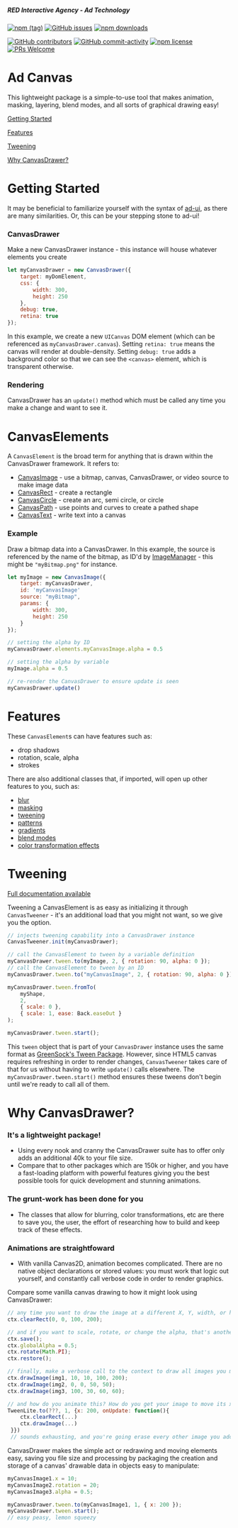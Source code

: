##### RED Interactive Agency - Ad Technology

[![npm (tag)](https://img.shields.io/npm/v/@ff0000-ad-tech%2Fad-canvas.svg?style=flat-square)](https://www.npmjs.com/package/@ff0000-ad-tech%2Fad-canvas)
[![GitHub issues](https://img.shields.io/github/issues/ff0000-ad-tech/ad-canvas.svg?style=flat-square)](https://github.com/ff0000-ad-tech/ad-canvas)
[![npm downloads](https://img.shields.io/npm/dm/@ff0000-ad-tech%2Fad-canvas.svg?style=flat-square)](https://www.npmjs.com/package/@ff0000-ad-tech%2Fad-canvas)

[![GitHub contributors](https://img.shields.io/github/contributors/ff0000-ad-tech/ad-canvas.svg?style=flat-square)](https://github.com/ff0000-ad-tech/ad-canvas/graphs/contributors/)
[![GitHub commit-activity](https://img.shields.io/github/commit-activity/y/ff0000-ad-tech/ad-canvas.svg?style=flat-square)](https://github.com/ff0000-ad-tech/ad-canvas/commits/master)
[![npm license](https://img.shields.io/npm/l/@ff0000-ad-tech%2Fad-canvas.svg?style=flat-square)](https://github.com/ff0000-ad-tech/ad-canvas/blob/master/LICENSE)
[![PRs Welcome](https://img.shields.io/badge/PRs-welcome-brightgreen.svg?style=flat-square)](http://makeapullrequest.com)

# Ad Canvas

This lightweight package is a simple-to-use tool that makes animation, masking, layering, blend modes, and all sorts of graphical drawing easy!

[Getting Started](#getting-started)

[Features](#features)

[Tweening](#tweening)

[Why CanvasDrawer?](#why-canvasdrawer)

# Getting Started

<a name="getting-started"></a>

It may be beneficial to familiarize yourself with the syntax of [ad-ui](https://github.com/ff0000-ad-tech/ad-ui/blob/master/README.md), as there are many similarities. Or, this can be your stepping stone to ad-ui!

### CanvasDrawer

Make a new CanvasDrawer instance - this instance will house whatever elements you create

```javascript
let myCanvasDrawer = new CanvasDrawer({
    target: myDomElement,
    css: {
        width: 300,
        height: 250
    },
    debug: true,
    retina: true
});
```

In this example, we create a new `UICanvas` DOM element (which can be referenced as `myCanvasDrawer.canvas`). Setting `retina: true` means the canvas will render at double-density. Setting `debug: true` adds a background color so that we can see the `<canvas>` element, which is transparent otherwise.

### Rendering

CanvasDrawer has an `update()` method which must be called any time you make a change and want to see it.

# CanvasElements

A `CanvasElement` is the broad term for anything that is drawn within the CanvasDrawer framework. It refers to:

-   [CanvasImage](https://ff0000-ad-tech.github.io/ad-docs/pages/CanvasImage.html) - use a bitmap, canvas, CanvasDrawer, or video source to make image data
-   [CanvasRect](https://ff0000-ad-tech.github.io/ad-docs/pages/CanvasRect.html) - create a rectangle
-   [CanvasCircle](https://ff0000-ad-tech.github.io/ad-docs/pages/CanvasCircle.html) - create an arc, semi circle, or circle
-   [CanvasPath](https://ff0000-ad-tech.github.io/ad-docs/pages/CanvasPath.html) - use points and curves to create a pathed shape
-   [CanvasText](https://ff0000-ad-tech.github.io/ad-docs/pages/CanvasText.html) - write text into a canvas

### Example

Draw a bitmap data into a CanvasDrawer. In this example, the source is referenced by the name of the bitmap, as ID'd by [ImageManager](https://github.com/ff0000-ad-tech/ad-control/blob/master/README.md) - this might be `"myBitmap.png"` for instance.

```javascript
let myImage = new CanvasImage({
    target: myCanvasDrawer,
    id: 'myCanvasImage'
    source: "myBitmap",
    params: {
        width: 300,
        height: 250
    }
});

// setting the alpha by ID
myCanvasDrawer.elements.myCanvasImage.alpha = 0.5

// setting the alpha by variable
myImage.alpha = 0.5

// re-render the CanvasDrawer to ensure update is seen
myCanvasDrawer.update()
```

# Features

<a name="features"></a>

These `CanvasElement`s can have features such as:

-   drop shadows
-   rotation, scale, alpha
-   strokes

There are also additional classes that, if imported, will open up other features to you, such as:

-   [blur](https://ff0000-ad-tech.github.io/ad-docs/pages/CanvasBlur.html)
-   [masking](https://ff0000-ad-tech.github.io/ad-docs/pages/CanvasBlendMode.html#.DEST_ATOP__anchor)
-   [tweening](https://ff0000-ad-tech.github.io/ad-docs/pages/CanvasTweener.html)
-   [patterns](https://ff0000-ad-tech.github.io/ad-docs/pages/CanvasTexture.html#.makePattern__anchor)
-   [gradients](https://ff0000-ad-tech.github.io/ad-docs/pages/CanvasTexture.html#.makeLinearGradient__anchor)
-   [blend modes](https://ff0000-ad-tech.github.io/ad-docs/pages/CanvasBlendMode.html)
-   [color transformation effects](https://ff0000-ad-tech.github.io/ad-docs/pages/CanvasColoring.html)

# Tweening

<a name="tweening"></a>

[Full documentation available](https://ff0000-ad-tech.github.io/ad-docs/pages/CanvasTweener.html)

Tweening a CanvasElement is as easy as initializing it through `CanvasTweener` - it's an additional load that you might not want, so we give you the option.

```javascript
// injects tweening capability into a CanvasDrawer instance
CanvasTweener.init(myCanvasDrawer);

// call the CanvasElement to tween by a variable definition
myCanvasDrawer.tween.to(myImage, 2, { rotation: 90, alpha: 0 });
// call the CanvasElement to tween by an ID
myCanvasDrawer.tween.to("myCanvasImage", 2, { rotation: 90, alpha: 0 });

myCanvasDrawer.tween.fromTo(
    myShape,
    2,
    { scale: 0 },
    { scale: 1, ease: Back.easeOut }
);

myCanvasDrawer.tween.start();
```

This `tween` object that is part of your `CanvasDrawer` instance uses the same format as [GreenSock's Tween Package](https://greensock.com/). However, since HTML5 canvas requires refreshing in order to render changes, `CanvasTweener` takes care of that for us without having to write `update()` calls elsewhere. The `myCanvasDrawer.tween.start()` method ensures these tweens don't begin until we're ready to call all of them.

# Why CanvasDrawer?

<a name="why-canvasdrawer"></a>

### It's a lightweight package!

-   Using every nook and cranny the CanvasDrawer suite has to offer only adds an additional 40k to your file size.
-   Compare that to other packages which are 150k or higher, and you have a fast-loading platform with powerful features giving you the best possible tools for quick development and stunning animations.

### The grunt-work has been done for you

-   The classes that allow for blurring, color transformations, etc are there to save you, the user, the effort of researching how to build and keep track of these effects.

### Animations are straightfoward

-   With vanilla Canvas2D, animation becomes complicated. There are no native object declarations or stored values: you must work that logic out yourself, and constantly call verbose code in order to render graphics.

Compare some vanilla canvas drawing to how it might look using CanvasDrawer:

```javascript
// any time you want to draw the image at a different X, Y, width, or height, you need to clear your canvas ...
ctx.clearRect(0, 0, 100, 200);

// and if you want to scale, rotate, or change the alpha, that's another kind of logic you must develop code for and manage yourself
ctx.save();
ctx.globalAlpha = 0.5;
ctx.rotate(Math.PI);
ctx.restore();

// finally, make a verbose call to the context to draw all images you may have created
ctx.drawImage(img1, 10, 10, 100, 200);
ctx.drawImage(img2, 0, 0, 50, 50);
ctx.drawImage(img3, 100, 30, 60, 60);

// and how do you animate this? How do you get your image to move its x-coordinate using TweenLite?
TweenLite.to(???, 1, {x: 200, onUpdate: function(){
    ctx.clearRect(...)
    ctx.drawImage(...)
 }})
 // sounds exhausting, and you're going erase every other image you added unless you put in additional conditions to re-draw them.
```

CanvasDrawer makes the simple act or redrawing and moving elements easy, saving you file size and processing by packaging the creation and storage of a canvas' drawable data in objects easy to manipulate:

```javascript
myCanvasImage1.x = 10;
myCanvasImage2.rotation = 20;
myCanvasImage3.alpha = 0.5;

myCanvasDrawer.tween.to(myCanvasImage1, 1, { x: 200 });
myCanvasDrawer.tween.start();
// easy peasy, lemon squeezy
```
